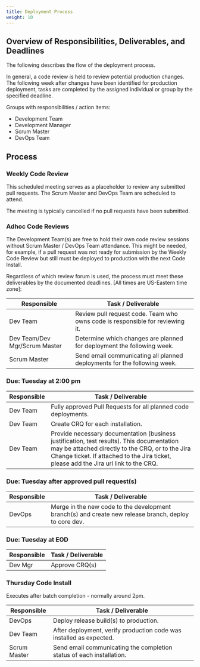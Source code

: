 ```yaml
---
title: Deployment Process
weight: 10
---
```

## Overview of Responsibilities, Deliverables, and Deadlines

The following describes the flow of the deployment process.  

In general, a code review is held to review potential production changes.  The following week after changes have been identified for production deployment, tasks are completed by the assigned individual or group by the specified deadline.

Groups with responsibilities / action items:

- Development Team
- Development Manager
- Scrum Master
- DevOps Team

## Process

### Weekly Code Review

This scheduled meeting serves as a placeholder to review any submitted pull requests.  The Scrum Master and DevOps Team are scheduled to attend.

The meeting is typically cancelled if no pull requests have been submitted.

### Adhoc Code Reviews

The Development Team(s) are free to hold their own code review sessions without Scrum Master / DevOps Team attendance.  This might be needed, for example, if a pull request was not ready for submission by the Weekly Code Review but still must be deployed to production with the next Code Install.

Regardless of which review forum is used, the process must meet these deliverables by the documented deadlines. [All times are US-Eastern time zone]:

|Responsible|Task / Deliverable|
|---|---|
|Dev Team|Review pull request code.  Team who owns code is responsible for reviewing it.|
|Dev Team/Dev Mgr/Scrum Master|Determine which changes are planned for deployment the following week.|
|Scrum Master|Send email communicating all planned deployments for the following week.|

### Due: **Tuesday at 2:00 pm**

|Responsible|Task / Deliverable|
|---|---|
|Dev Team|Fully approved Pull Requests for all planned code deployments.|
|Dev Team|Create CRQ for each installation.|
|Dev Team|Provide necessary documentation (business justification, test results).  This documentation may be attached directly to the CRQ, or to the Jira Change ticket.  If attached to the Jira ticket, please add the Jira url link to the CRQ.|

### Due: **Tuesday after approved pull request(s)**

|Responsible|Task / Deliverable|
|---|---|
|DevOps|Merge in the new code to the development branch(s) and create new release branch, deploy to core dev.|

### Due: **Tuesday at EOD**

|Responsible|Task / Deliverable|
|---|---|
|Dev Mgr|Approve CRQ(s)|

### Thursday Code Install

Executes after batch completion -  normally around 2pm.

|Responsible|Task / Deliverable|
|---|---|
|DevOps|Deploy release build(s) to production.|
|Dev Team|After deployment, verify production code was installed as expected.|
|Scrum Master|Send email communicating the completion status of each installation.|
